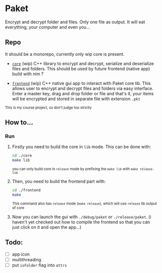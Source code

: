 # Paket

Encrypt and decrypt folder and files. Only one file as output. It will eat everything, your computer
and even you...

## Repo

It should be a monorepo, currently only wip core is present.

- [`core`](./core) (wip) C++ library to encrypt and decrypt, serialize and deserialize files and
    folders. This should be used by future frontend (native app) build with nim ?

- [`frontend`](./frontend) (wip) C++ native gui app to interact with Paket core lib. This allows
    user to encrypt and decrypt files and folders via easy interface. Enter a master key, drag and
    drop folder or file and that's it, your items will be encrypted and stored in separate file
    with extension `.pkt`

<sub>This is my course project, so don't judge too strictly<sub>


## How to...

### Run

1. Firstly you need to build the core in `lib` mode. This can be done with:

    ```bash
    cd ./core
    make lib
    ```

    <sub>you can only build core in `release` mode by prefixing the `make lib` with `make release-lib`</sub>

2. Then, you need to build the frontend part with:

    ```bash
    cd ./frontend
    make
    ```

    <sub>This command also has `release` mode (`make release`), which will use `release` lib output of core</sub>

3. Now you can launch the gui with `./debug/paket` or `./release/paket`. (i haven't yet checked out
   how to compile the frontend so that you can just click on it and open the app...)


## Todo:

- [ ] app icon
- [ ] multithreading
- [ ] put `isFolder` flag into `attrs`
